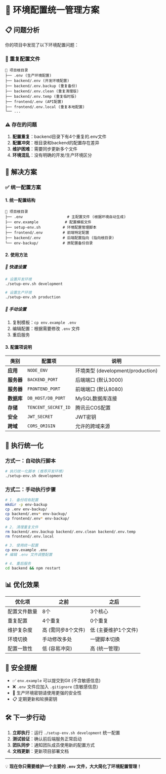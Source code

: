 # 🔧 环境配置统一管理方案

## 📋 问题分析

你的项目中发现了以下环境配置问题：

### 🚨 **重复配置文件**
```
📁 项目根目录
├── .env (生产环境配置)
├── backend/.env (开发环境配置)
├── backend/.env.backup (重复备份)
├── backend/.env.clean (重复清理版)
├── backend/.env.temp (重复临时版)
├── frontend/.env (API配置)
├── frontend/.env.local (重复本地配置)
└── ...
```

### ⚠️ **存在的问题**
1. **配置重复**：backend目录下有4个重复的.env文件
2. **配置冲突**：根目录和backend的配置存在差异
3. **维护困难**：需要同步更新多个文件
4. **环境混乱**：没有明确的开发/生产环境区分

## 🎯 解决方案

### ✅ **统一配置方案**

#### 1. **统一配置结构**
```
📁 项目根目录
├── .env                    # 主配置文件 (根据环境自动生成)
├── env.example            # 配置模板文件
├── setup-env.sh          # 环境配置管理脚本
├── frontend/.env         # 前端特定配置
├── backend/.env          # 后端配置指向 (指向根目录)
└── env-backup/           # 原配置备份目录
```

#### 2. **使用方法**

##### 🔨 **快速设置**
```bash
# 设置开发环境
./setup-env.sh development

# 设置生产环境  
./setup-env.sh production
```

##### 📝 **手动设置**
1. 复制模板：`cp env.example .env`
2. 编辑配置：根据需要修改 `.env` 文件
3. 重启服务

#### 3. **配置项说明**

| 类别 | 配置项 | 说明 |
|------|--------|------|
| **应用** | `NODE_ENV` | 环境类型 (development/production) |
| **服务器** | `BACKEND_PORT` | 后端端口 (默认3000) |
| **服务器** | `FRONTEND_PORT` | 前端端口 (默认8080) |
| **数据库** | `DB_HOST/DB_PORT` | MySQL数据库连接 |
| **存储** | `TENCENT_SECRET_ID` | 腾讯云COS配置 |
| **安全** | `JWT_SECRET` | JWT密钥 |
| **跨域** | `CORS_ORIGIN` | 允许的跨域来源 |

## 🚀 执行统一化

### **方式一：自动执行脚本**
```bash
# 执行统一化脚本 (推荐开发环境)
./setup-env.sh development
```

### **方式二：手动执行步骤**
```bash
# 1. 备份现有配置
mkdir -p env-backup
cp .env env-backup/
cp backend/.env* env-backup/
cp frontend/.env* env-backup/

# 2. 清理重复文件
rm backend/.env.backup backend/.env.clean backend/.env.temp
rm frontend/.env.local

# 3. 使用统一配置
cp env.example .env
# 编辑 .env 文件调整配置

# 4. 重启服务
cd backend && npm restart
```

## 📊 **优化效果**

| 优化项 | 之前 | 之后 |
|--------|------|------|
| 配置文件数量 | 8个 | 3个核心 |
| 重复配置 | 4个重复 | 0个重复 |
| 维护复杂度 | 高 (需同步8个文件) | 低 (主要维护1个文件) |
| 环境切换 | 手动修改多处 | 一键脚本切换 |
| 配置一致性 | 低 (容易冲突) | 高 (统一管理) |

## 🔐 **安全提醒**

- ✅ `env.example` 可以提交到Git (不含敏感信息)
- ❌ `.env` 文件应加入 `.gitignore` (含敏感信息)
- 🔐 生产环境密钥请使用更强的安全性
- 📋 定期更新和轮换密钥

## 🛠️ **下一步行动**

1. **立即执行**：运行 `./setup-env.sh development` 统一配置
2. **测试验证**：确认前后端服务正常启动
3. **团队同步**：通知团队成员使用新的配置方式
4. **文档更新**：更新项目部署文档

---

💡 **现在你只需要维护一个主要的 `.env` 文件，大大简化了环境配置管理！** 